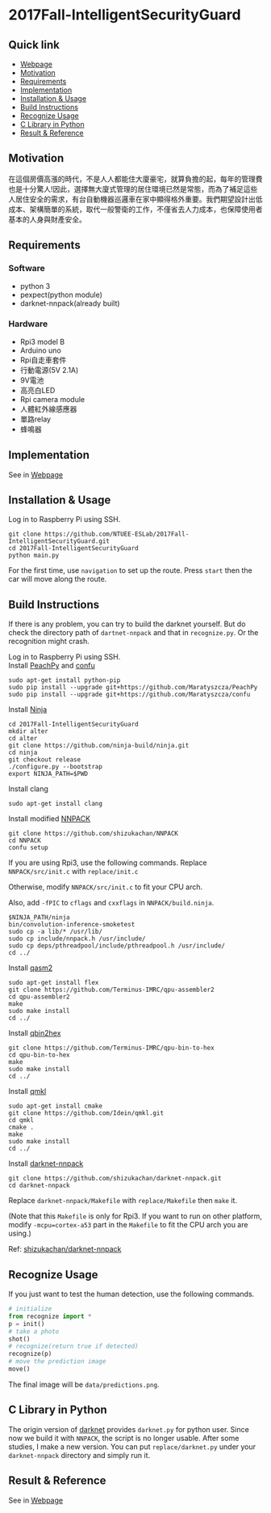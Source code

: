 # 2017Fall-IntelligentSecurityGuard
## Quick link
* [Webpage](https://ntuee-eslab.github.io/2017Fall-IntelligentSecurityGuard/index.html)
* [Motivation](https://github.com/NTUEE-ESLab/2017Fall-IntelligentSecurityGuard#motivation)
* [Requirements](https://github.com/NTUEE-ESLab/2017Fall-IntelligentSecurityGuard#requierments)
* [Implementation](https://github.com/NTUEE-ESLab/2017Fall-IntelligentSecurityGuard#implementation)
* [Installation & Usage](https://github.com/NTUEE-ESLab/2017Fall-IntelligentSecurityGuard#installation--usage)
* [Build Instructions](https://github.com/NTUEE-ESLab/2017Fall-IntelligentSecurityGuard#build-instructions)
* [Recognize Usage](https://github.com/NTUEE-ESLab/2017Fall-IntelligentSecurityGuard#recognize-usage)
* [C Library in Python](https://github.com/NTUEE-ESLab/2017Fall-IntelligentSecurityGuard#c-library-in-python)
* [Result & Reference](https://github.com/NTUEE-ESLab/2017Fall-IntelligentSecurityGuard#result--reference)

## Motivation
在這個房價高漲的時代，不是人人都能住大廈豪宅，就算負擔的起，每年的管理費也是十分驚人!因此，選擇無大廈式管理的居住環境已然是常態，而為了補足這些人居住安全的需求，有台自動機器巡邏車在家中顯得格外重要。我們期望設計出低成本、架構簡單的系統，取代一般警衛的工作，不僅省去人力成本，也保障使用者基本的人身與財產安全。

## Requirements
### Software
- python 3
- pexpect(python module)
- darknet-nnpack(already built)

### Hardware
- Rpi3 model B
- Arduino uno
- Rpi自走車套件
- 行動電源(5V 2.1A)
- 9V電池
- 高亮白LED
- Rpi camera module
- 人體紅外線感應器
- 單路relay
- 蜂鳴器

## Implementation
See in [Webpage](https://ntuee-eslab.github.io/2017Fall-IntelligentSecurityGuard/architecture.html)

## Installation & Usage
Log in to Raspberry Pi using SSH.
```
git clone https://github.com/NTUEE-ESLab/2017Fall-IntelligentSecurityGuard.git
cd 2017Fall-IntelligentSecurityGuard
python main.py
```
For the first time, use `navigation` to set up the route. Press `start` then the car will move along the route.
## Build Instructions
If there is any problem, you can try to build the darknet yourself. But do check the directory path of `dartnet-nnpack` and that in `recognize.py`. Or the recognition might crash.

Log in to Raspberry Pi using SSH.<br/>
Install [PeachPy](https://github.com/Maratyszcza/PeachPy) and [confu](https://github.com/Maratyszcza/confu)
```
sudo apt-get install python-pip
sudo pip install --upgrade git+https://github.com/Maratyszcza/PeachPy
sudo pip install --upgrade git+https://github.com/Maratyszcza/confu
```
Install [Ninja](https://ninja-build.org/)
```
cd 2017Fall-IntelligentSecurityGuard
mkdir alter
cd alter
git clone https://github.com/ninja-build/ninja.git
cd ninja
git checkout release
./configure.py --bootstrap
export NINJA_PATH=$PWD
```
Install clang
```
sudo apt-get install clang
```
Install modified [NNPACK](https://github.com/shizukachan/NNPACK)
```
git clone https://github.com/shizukachan/NNPACK
cd NNPACK
confu setup
```
If you are using Rpi3, use the following commands. Replace `NNPACK/src/init.c` with `replace/init.c`

Otherwise, modify `NNPACK/src/init.c` to fit your CPU arch.

Also, add `-fPIC` to `cflags` and `cxxflags` in `NNPACK/build.ninja`.
```
$NINJA_PATH/ninja
bin/convolution-inference-smoketest
sudo cp -a lib/* /usr/lib/
sudo cp include/nnpack.h /usr/include/
sudo cp deps/pthreadpool/include/pthreadpool.h /usr/include/
cd ../
```
Install [qasm2](https://github.com/Terminus-IMRC/qpu-assembler2)
```
sudo apt-get install flex
git clone https://github.com/Terminus-IMRC/qpu-assembler2
cd qpu-assembler2
make
sudo make install
cd ../
```
Install [qbin2hex](https://github.com/Terminus-IMRC/qpu-bin-to-hex)
```
git clone https://github.com/Terminus-IMRC/qpu-bin-to-hex
cd qpu-bin-to-hex
make
sudo make install
cd ../
```
Install [qmkl](https://github.com/Idein/qmkl)
```
sudo apt-get install cmake
git clone https://github.com/Idein/qmkl.git
cd qmkl
cmake .
make
sudo make install
cd ../
```
Install [darknet-nnpack](https://github.com/shizukachan/darknet-nnpack)
```
git clone https://github.com/shizukachan/darknet-nnpack.git
cd darknet-nnpack
```
Replace `darknet-nnpack/Makefile` with `replace/Makefile` then `make` it.

(Note that this `Makefile` is only for Rpi3. If you want to run on other platform, modify `-mcpu=cortex-a53` part in the `Makefile` to fit the CPU arch you are using.)

Ref: [shizukachan/darknet-nnpack](https://github.com/shizukachan/darknet-nnpack)

## Recognize Usage
If you just want to test the human detection, use the following commands.
```python
# initialize
from recognize import *
p = init()
# take a photo
shot()
# recognize(return true if detected)
recognize(p)
# move the prediction image
move()
```
The final image will be `data/predictions.png`.

## C Library in Python
The origin version of [darknet](https://github.com/pjreddie/darknet) provides `darknet.py` for python user. Since now we build it with `NNPACK`, the script is no longer usable. After some studies, I make a new version. You can put `replace/darknet.py` under your `darknet-nnpack` directory and simply run it.

## Result & Reference
See in [Webpage](https://ntuee-eslab.github.io/2017Fall-IntelligentSecurityGuard/index.html)
